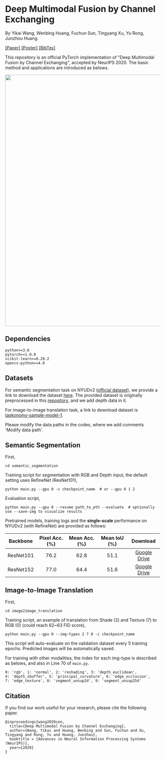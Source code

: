 # Deep Multimodal Fusion by Channel Exchanging

By Yikai Wang, Wenbing Huang, Fuchun Sun, Tingyang Xu, Yu Rong, Junzhou Huang.

[[Paper]](https://arxiv.org/abs/2011.05005) [[Poster]](https://yikaiw.github.io/projects/NeurIPS20-CEN/poster.pdf) [[BibTex]](https://yikaiw.github.io/projects/NeurIPS20-CEN/cite.txt)

This repository is an official PyTorch implementation of "Deep Multimodal Fusion by Channel Exchanging", accepted by NeurIPS 2020. The basic method and applications are introduced as belows.

<p align="center"><img src="assets/introduction.png" width="820" /></p>

## Dependencies

```
python>=3.6
pytorch>=1.0.0
scikit-learn>=0.20.2
opencv-python>=4.0
```

## Datasets

For semantic segmentation task on NYUDv2 ([official dataset](https://cs.nyu.edu/~silberman/datasets/nyu_depth_v2.html)), we provide a link to download the dataset [here](https://drive.google.com/drive/folders/1mXmOXVsd5l9-gYHk92Wpn6AcKAbE0m3X?usp=sharing). The provided dataset is originally preprocessed in this [repository](https://github.com/DrSleep/light-weight-refinenet), and we add depth data in it.

For image-to-image translation task, a link to download dataset is [taskonomy-sample-model-1](https://github.com/alexsax/taskonomy-sample-model-1.git).

Please modify the data paths in the codes, where we add comments 'Modify data path'.


## Semantic Segmentation


First, 
```
cd semantic_segmentation
```
Training script for segmentation with RGB and Depth input, the default setting uses RefineNet (ResNet101),
```
python main.py --gpu 0 -c checkpoint_name  # or --gpu 0 1 2
```
Evaluation script,
```
python main.py --gpu 0 --resume path_to_pth --evaluate  # optionally use --save-img to visualize results
```

Pretrained models, training logs and the **single-scale** performance on NYUDv2 (with RefineNet) are provided as follows:

| Backbone | Pixel Acc. (%) | Mean Acc. (%) | Mean IoU (%) | Download | 
|:-----------:|:-----------:|:-----------:|:-----------:|:-----------:|
| ResNet101 | 76.2 | 62.8 | 51.1 | [Google Drive](https://drive.google.com/drive/folders/1wim_cBG-HW0bdipwA1UbnGeDwjldPIwV?usp=sharing)|
| ResNet152 | 77.0 | 64.4 | 51.6 | [Google Drive](https://drive.google.com/drive/folders/1DGF6vHLDgBgLrdUNJOLYdoXCuEKbIuRs?usp=sharing)|


## Image-to-Image Translation

First, 
```
cd image2image_translation
```
Training script, an example of translation from Shade (2) and Texture (7) to RGB (0) (could reach 62~63 FID score),
```
python main.py --gpu 0 --img-types 2 7 0 -c checkpoint_name
```
This script will auto-evaluate on the validation dataset every 5 training epochs. Predicted images will be automatically saved.

For training with other modalities, the index for each img-type is described as belows, and also in Line 70 of ```main.py```.
```
0: 'rgb', 1: 'normal', 2: 'reshading', 3: 'depth_euclidean', 
4: 'depth_zbuffer', 5: 'principal_curvature', 6: 'edge_occlusion', 
7: 'edge_texture', 8: 'segment_unsup2d', 9: 'segment_unsup25d'
```

## Citation
If you find our work useful for your research, please cite the following paper.
```
@inproceedings{wang2020cen,
  title={Deep Multimodal Fusion by Channel Exchanging},
  author={Wang, Yikai and Huang, Wenbing and Sun, Fuchun and Xu, Tingyang and Rong, Yu and Huang, Junzhou},
  booktitle = {Advances in Neural Information Processing Systems (NeurIPS)},
  year={2020}
}
```
